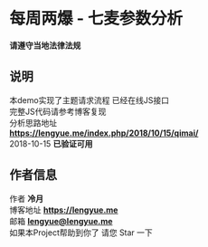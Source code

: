 # 每周两爆 - 七麦参数分析
**请遵守当地法律法规**  
## 说明
本demo实现了主题请求流程 已经在线JS接口  
完整JS代码请参考博客复现  
分析思路地址  
**https://lengyue.me/index.php/2018/10/15/qimai/**  
2018-10-15 **已验证可用**
## 作者信息
作者 **冷月**  
博客地址 **https://lengyue.me**  
邮箱 **lengyue@lengyue.me**  
如果本Project帮助到你了 请您 Star 一下  